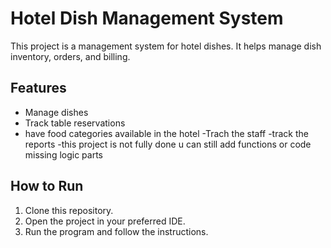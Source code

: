 # Hotel Dish Management System

This project is a management system for hotel dishes. It helps manage dish inventory, orders, and billing.

## Features

- Manage dishes
- Track table reservations
- have food categories available in the hotel
-Trach the staff 
-track the reports
-this project is not fully done u can still add functions or code missing logic parts

## How to Run
1. Clone this repository.
2. Open the project in your preferred IDE.
3. Run the program and follow the instructions.
